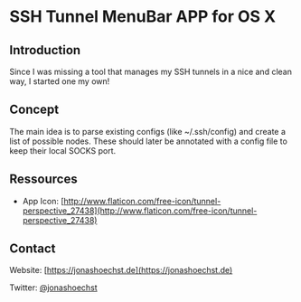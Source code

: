 
# SSH Tunnel MenuBar APP for OS X

## Introduction

Since I was missing a tool that manages my SSH tunnels in a nice and clean way, I started one my own!

## Concept 

The main idea is to parse existing configs (like ~/.ssh/config) and create a list of possible nodes. These should later be annotated with a config file to keep their local SOCKS port. 

## Ressources
 - App Icon: [http://www.flaticon.com/free-icon/tunnel-perspective_27438](http://www.flaticon.com/free-icon/tunnel-perspective_27438)

## Contact

Website: [https://jonashoechst.de](https://jonashoechst.de)

Twitter: [@jonashoechst](https://twitter.com/jonashoechst)